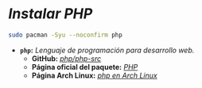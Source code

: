 <!-- Autor: Daniel Benjamin Perez Morales -->
<!-- GitHub: https://github.com/D4nitrix13 -->
<!-- Gitlab: https://gitlab.com/D4nitrix13 -->
<!-- Correo electrónico: danielperezdev@proton.me -->

# ***Instalar PHP***

```bash
sudo pacman -Syu --noconfirm php
```

- **`php`:** *Lenguaje de programación para desarrollo web.*
  - **GitHub:** *[php/php-src](https://github.com/php/php-src "https://github.com/php/php-src")*
  - **Página oficial del paquete:** *[PHP](https://www.php.net/ "https://www.php.net/")*
  - **Página Arch Linux:** *[php en Arch Linux](https://archlinux.org/packages/extra/x86_64/php/ "https://archlinux.org/packages/extra/x86_64/php/")*
